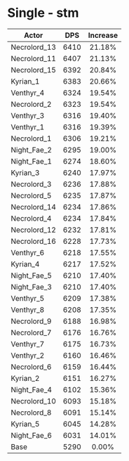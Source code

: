 # Single - stm
| Actor | DPS | Increase |
|---|:---:|:---:|
|Necrolord_13|6410|21.18%|
|Necrolord_11|6407|21.13%|
|Necrolord_15|6392|20.84%|
|Kyrian_1|6383|20.66%|
|Venthyr_4|6324|19.54%|
|Necrolord_2|6323|19.54%|
|Venthyr_3|6316|19.40%|
|Venthyr_1|6316|19.39%|
|Necrolord_1|6306|19.21%|
|Night_Fae_2|6295|19.00%|
|Night_Fae_1|6274|18.60%|
|Kyrian_3|6240|17.97%|
|Necrolord_3|6236|17.88%|
|Necrolord_5|6235|17.87%|
|Necrolord_14|6234|17.86%|
|Necrolord_4|6234|17.84%|
|Necrolord_12|6232|17.81%|
|Necrolord_16|6228|17.73%|
|Venthyr_6|6218|17.55%|
|Kyrian_4|6217|17.52%|
|Night_Fae_5|6210|17.40%|
|Night_Fae_3|6210|17.40%|
|Venthyr_5|6209|17.38%|
|Venthyr_8|6208|17.35%|
|Necrolord_9|6188|16.98%|
|Necrolord_7|6176|16.76%|
|Venthyr_7|6175|16.73%|
|Venthyr_2|6160|16.46%|
|Necrolord_6|6159|16.44%|
|Kyrian_2|6151|16.27%|
|Night_Fae_4|6102|15.36%|
|Necrolord_10|6093|15.18%|
|Necrolord_8|6091|15.14%|
|Kyrian_5|6045|14.28%|
|Night_Fae_6|6031|14.01%|
|Base|5290|0.00%|
